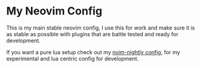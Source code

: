 # My Neovim Config

This is my main stable neovim config, I use this for work and make sure it is as stable as possible with plugins that
are battle tested and ready for development.

If you want a pure lua setup check out my [nvim-nightly config][nightly], for my experimental and lua centric config for
development.

[nightly]: https://github.com/creativenull/nvim-config
